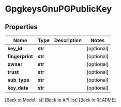 # GpgkeysGnuPGPublicKey

## Properties
Name | Type | Description | Notes
------------ | ------------- | ------------- | -------------
**key_id** | **str** |  | [optional] 
**fingerprint** | **str** |  | [optional] 
**owner** | **str** |  | [optional] 
**trust** | **str** |  | [optional] 
**sub_type** | **str** |  | [optional] 
**key_data** | **str** |  | [optional] 

[[Back to Model list]](../README.md#documentation-for-models) [[Back to API list]](../README.md#documentation-for-api-endpoints) [[Back to README]](../README.md)

